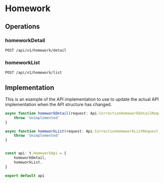 # Homework


## Operations

### homeworkDetail

```http
POST /api/v1/homework/detail
```


### homeworkList

```http
POST /api/v1/homework/list
```


## Implementation

This is an example of the API implementation to use to update the actual API implementation
when the API structure has changed.

```typescript
async function homeworkDetail(request: Api.CorrectionHomeworkDetailRequest): Promise<t.HomeworkDetailResponse> {
	throw 'Unimplemented'
}

async function homeworkList(request: Api.CorrectionHomeworkListRequest): Promise<t.HomeworkListResponse> {
	throw 'Unimplemented'
}


const api: t.HomeworkApi = {
	homeworkDetail,
	homeworkList,
}

export default api
```
